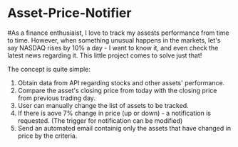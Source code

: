 # Asset-Price-Notifier
#As a finance enthusiaist, I love to track my assests performance from time to time. 
However, when something unusual happens in the markets, let's say NASDAQ rises by 10% a day - I want to know it, and even check the latest news regarding it. 
This little project comes to solve just that! 

The concept is quite simple:
  1) Obtain data from API regarding stocks and other assets' performance.
  2) Compare the asset's closing price from today with the closing price from previous trading day.
  3) User can manually change the list of assets to be tracked.
  4) If there is aove 7% change in price (up or down) - a notification is requested. (The trigger for notification can be modified)
  5) Send an automated email containig only the assets that have changed in price by the criteria.
